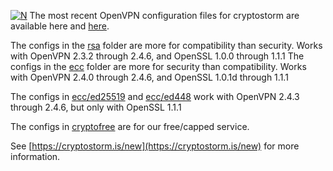 [![N](https://cryptostorm.is/bloop.png)](https://cryptostorm.is/)
The most recent OpenVPN configuration files for cryptostorm are available here and [here](https://cryptostorm.is/configs/).

The configs in the [rsa](https://github.com/cryptostorm/cryptostorm_client_configuration_files/tree/master/rsa) folder are more for compatibility than security. Works with OpenVPN 2.3.2 through 2.4.6, and OpenSSL 1.0.0 through 1.1.1
The configs in the [ecc](https://github.com/cryptostorm/cryptostorm_client_configuration_files/tree/master/ecc/) folder are more for security than compatibility. Works with OpenVPN 2.4.0 through 2.4.6, and OpenSSL 1.0.1d through 1.1.1

The configs in [ecc/ed25519](https://github.com/cryptostorm/cryptostorm_client_configuration_files/tree/master/ecc/ed25519/) and [ecc/ed448](https://github.com/cryptostorm/cryptostorm_client_configuration_files/tree/master/ecc/ed448/) work with OpenVPN 2.4.3 through 2.4.6, but only with OpenSSL 1.1.1

The configs in [cryptofree](https://github.com/cryptostorm/cryptostorm_client_configuration_files/tree/master/ecc/cryptofree/) are for our free/capped service.

See [https://cryptostorm.is/new](https://cryptostorm.is/new) for more information.
